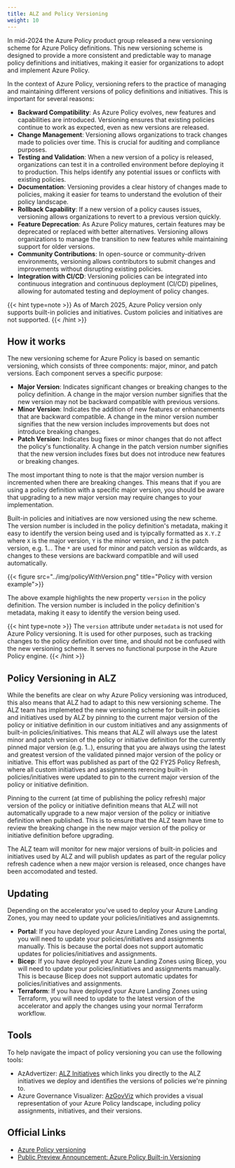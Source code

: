 ```yaml
---
title: ALZ and Policy Versioning
weight: 10
---
```


In mid-2024 the Azure Policy product group released a new versioning scheme for Azure Policy definitions. This new versioning scheme is designed to provide a more consistent and predictable way to manage policy definitions and initiatives, making it easier for organizations to adopt and implement Azure Policy.

In the context of Azure Policy, versioning refers to the practice of managing and maintaining different versions of policy definitions and initiatives. This is important for several reasons:

- **Backward Compatibility**: As Azure Policy evolves, new features and capabilities are introduced. Versioning ensures that existing policies continue to work as expected, even as new versions are released.
- **Change Management**: Versioning allows organizations to track changes made to policies over time. This is crucial for auditing and compliance purposes.
- **Testing and Validation**: When a new version of a policy is released, organizations can test it in a controlled environment before deploying it to production. This helps identify any potential issues or conflicts with existing policies.
- **Documentation**: Versioning provides a clear history of changes made to policies, making it easier for teams to understand the evolution of their policy landscape.
- **Rollback Capability**: If a new version of a policy causes issues, versioning allows organizations to revert to a previous version quickly.
- **Feature Deprecation**: As Azure Policy matures, certain features may be deprecated or replaced with better alternatives. Versioning allows organizations to manage the transition to new features while maintaining support for older versions.
- **Community Contributions**: In open-source or community-driven environments, versioning allows contributors to submit changes and improvements without disrupting existing policies.
- **Integration with CI/CD**: Versioning policies can be integrated into continuous integration and continuous deployment (CI/CD) pipelines, allowing for automated testing and deployment of policy changes.

{{< hint type=note >}}
As of March 2025, Azure Policy version only supports built-in policies and initiatives. Custom policies and initiatives are not supported.
{{< /hint >}}

## How it works

The new versioning scheme for Azure Policy is based on semantic versioning, which consists of three components: major, minor, and patch versions. Each component serves a specific purpose:

- **Major Version**: Indicates significant changes or breaking changes to the policy definition. A change in the major version number signifies that the new version may not be backward compatible with previous versions.
- **Minor Version**: Indicates the addition of new features or enhancements that are backward compatible. A change in the minor version number signifies that the new version includes improvements but does not introduce breaking changes.
- **Patch Version**: Indicates bug fixes or minor changes that do not affect the policy's functionality. A change in the patch version number signifies that the new version includes fixes but does not introduce new features or breaking changes.

The most important thing to note is that the major version number is incremented when there are breaking changes. This means that if you are using a policy definition with a specific major version, you should be aware that upgrading to a new major version may require changes to your implementation. 

Built-in policies and initiatives are now versioned using the new scheme. The version number is included in the policy definition's metadata, making it easy to identify the version being used and is tyipcally formatted as `X.Y.Z` where `X` is the major version, `Y` is the minor version, and `Z` is the patch version, e.g. 1.*.*. The `*` are used for minor and patch version as wildcards, as changes to these versions are backward compatible and will used automatically.

{{< figure src="../img/policyWithVersion.png" title="Policy with version example">}}

The above example highlights the new property `version` in the policy definition. The version number is included in the policy definition's metadata, making it easy to identify the version being used.

{{< hint type=note >}}
The `version` attribute under `metadata` is not used for Azure Policy versioning. It is used for other purposes, such as tracking changes to the policy definition over time, and should not be confused with the new versioning scheme. It serves no functional purpose in the Azure Policy engine.
{{< /hint >}}

## Policy Versioning in ALZ

While the benefits are clear on why Azure Policy versioning was introduced, this also means that ALZ had to adapt to this new versioning scheme. The ALZ team has implemeted the new versioning scheme for built-in policies and initiatives used by ALZ by pinning to the current major version of the policy or initiative definition in our custom initiatives and any assignments of built-in policies/initiatives. This means that ALZ will always use the latest minor and patch version of the policy or initiative definition for the currently pinned major version (e.g. 1.*.*), ensuring that you are always using the latest and greatest version of the validated pinned major version of the policy or initiative. This effort was published as part of the Q2 FY25 Policy Refresh, where all custom initiatives and assignments rerencing built-in policies/initiatives were updated to pin to the current major version of the policy or initiative definition.

Pinning to the current (at time of publishing the policy refresh) major version of the policy or initiative definition means that ALZ will not automatically upgrade to a new major version of the policy or initiative definition when published. This is to ensure that the ALZ team have time to review the breaking change in the new major version of the policy or initiative definition before upgrading.

The ALZ team will monitor for new major versions of built-in policies and initiatives used by ALZ and will publish updates as part of the regular policy refresh cadence when a new major version is released, once changes have been accomodated and tested.

## Updating

Depending on the accelerator you've used to deploy your Azure Landing Zones, you may need to update your policies/initiatives and assignemnts. 

- **Portal**: If you have deployed your Azure Landing Zones using the portal, you will need to update your policies/initiatives and assignments manually. This is because the portal does not support automatic updates for policies/initiatives and assignments.
- **Bicep**: If you have deployed your Azure Landing Zones using Bicep, you will need to update your policies/initiatives and assignments manually. This is because Bicep does not support automatic updates for policies/initiatives and assignments.
- **Terraform**: If you have deployed your Azure Landing Zones using Terraform, you will need to update to the latest version of the accelerator and apply the changes using your normal Terraform workflow. 

## Tools

To help navigate the impact of policy versioning you can use the following tools:

- AzAdvertizer: [ALZ Initiatives](https://www.azadvertizer.net/azpolicyinitiativesadvertizer_all.html#%7B%22col_12%22%3A%7B%22flt%22%3A%22ALZ%22%7D%7D) which links you directly to the ALZ initiatives we deploy and identifies the versions of policies we're pinning to.
- Azure Governance Visualizer: [AzGovViz](https://github.com/Azure/Azure-Governance-Visualizer-Accelerator) which provides a visual representation of your Azure Policy landscape, including policy assignments, initiatives, and their versions.

## Official Links

- [Azure Policy versioning](https://learn.microsoft.com/en-us/azure/governance/policy/concepts/definition-structure-basics#version-preview)
- [Public Preview Announcement: Azure Policy Built-in Versioning](https://techcommunity.microsoft.com/blog/azuregovernanceandmanagementblog/public-preview-announcement-azure-policy-built-in-versioning/4186105)